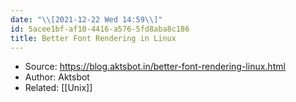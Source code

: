 ```yaml
---
date: "\\[2021-12-22 Wed 14:59\\]"
id: 5acee1bf-af10-4416-a576-5fd8aba8c186
title: Better Font Rendering in Linux
---
```


- Source: <https://blog.aktsbot.in/better-font-rendering-linux.html>
- Author: Aktsbot
- Related: [[Unix]]

